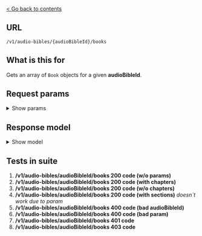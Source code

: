 [< Go back to contents](../README.md)

## URL

`/v1/audio-bibles/{audioBibleId}/books`

## What is this for

Gets an array of `Book` objects for a given **audioBibleId**.

## Request params

<details><summary>Show params</summary>

```TypeScript
{
  'include-chapters'?: boolean;
  'include-chapters-and-sections'?: boolean; // Doesn't work
}
```

</details>

## Response model

<details><summary>Show model</summary>

```TypeScript
{
  data: [
    {
      id: string;
      bibleId: string;
      abbreviation: string;
      name: string;
      nameLong: string;
      chapters?: [
        {
          id: string;
          bibleId: string;
          number: string;
          bookId: string;
          reference: string;
        },
      ];
    },
  ];
}
```

</details>

## Tests in suite

1. **/v1/audio-bibles/audioBibleId/books 200 code (w/o params)**
2. **/v1/audio-bibles/audioBibleId/books 200 code (with chapters)**
3. **/v1/audio-bibles/audioBibleId/books 200 code (w/o chapters)**
4. **/v1/audio-bibles/audioBibleId/books 200 code (with sections)** _doesn`t work due to param_
5. **/v1/audio-bibles/audioBibleId/books 400 code (bad audioBibleId)**
6. **/v1/audio-bibles/audioBibleId/books 400 code (bad param)**
7. **/v1/audio-bibles/audioBibleId/books 401 code**
8. **/v1/audio-bibles/audioBibleId/books 403 code**
